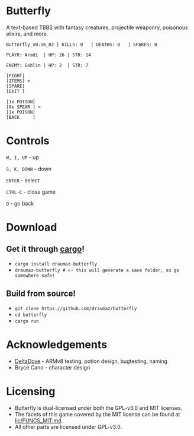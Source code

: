 # Butterfly
A text-based TBBS with fantasy creatures, projectile weaponry, poisonous elixirs, and more.

```
Butterfly v0.16_02 | KILLS: 0   | DEATHS: 0   | SPARES: 0

PLAYR: Aradi  | HP: 26 | STR: 14

ENEMY: Goblin | HP: 2  | STR: 7

[FIGHT]
[ITEMS] <
[SPARE]
[EXIT ]

[1x POTION]
[0x SPEAR ] <
[1x POISON]
[BACK     ]
```

# Controls

```W, I, UP``` - up

```S, K, DOWN``` - down

```ENTER``` - select

```CTRL-C``` - close game

```Q``` - go back

# Download

## Get it through <a href="https://crates.io/crates/draumaz-butterfly">cargo</a>!

- ```cargo install draumaz-butterfly```
- ```draumaz-butterfly # <- this will generate a save folder, so go somewhere safe!```

## Build from source!

- ```git clone https://github.com/draumaz/butterfly```
- ```cd butterfly```
- ```cargo run```

# Acknowledgements

- <a href="https://github.com/DeltaDove">DeltaDove</a> - ARMv8 testing, potion design, bugtesting, naming
- Bryce Cano - character design

# Licensing

- Butterfly is dual-licensed under both the GPL-v3.0 and MIT licenses.
- The facets of this game covered by the MIT license can be found at <a href="https://github.com/draumaz/butterfly/blob/main/lic/FUNCS_MIT.md">lic/FUNCS_MIT.md</a>. 
- All other parts are licensed under GPL-v3.0.
